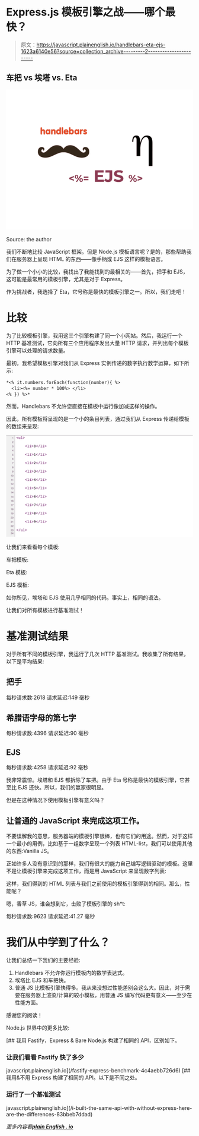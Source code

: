 # Express.js 模板引擎之战——哪个最快？

> 原文：<https://javascript.plainenglish.io/handlebars-eta-ejs-1623a6140e56?source=collection_archive---------2----------------------->

## 车把 vs 埃塔 vs. Eta

![](img/91e5f27219beaf1fdade71527a0044e2.png)

Source: the author

我们不断地比较 JavaScript 框架。但是 Node.js 模板语言呢？是的，那些帮助我们在服务器上呈现 HTML 的东西——像手柄或 EJS 这样的模板语言。

为了做一个小小的比较，我找出了我能找到的最相关的——首先，把手和 EJS，这可能是最常用的模板引擎，尤其是对于 Express。

作为挑战者，我选择了 Eta，它号称是最快的模板引擎之一。所以，我们走吧！

# 比较

为了比较模板引擎，我用这三个引擎构建了同一个小网站。然后，我运行一个 HTTP 基准测试，它向所有三个应用程序发出大量 HTTP 请求，并列出每个模板引擎可以处理的请求数量。

最初，我希望模板引擎对我们从 Express 实例传递的数字执行数学运算，如下所示:

```
*<% it.numbers.forEach(function(number){ %>
  <li><%= number * 100%> </li>
<% }) %>*
```

然而，Handlebars 不允许您直接在模板中运行像加减这样的操作。

因此，所有模板将呈现的是一个小的条目列表，通过我们从 Express 传递给模板的数组来呈现:

![](img/7a3581efa0da2b6c750393fb6850bb77.png)

让我们来看看每个模板:

车把模板:

Eta 模板:

EJS 模板:

如你所见，埃塔和 EJS 使用几乎相同的代码。事实上，相同的语法。

让我们对所有模板进行基准测试！

# 基准测试结果

对于所有不同的模板引擎，我运行了几次 HTTP 基准测试。我收集了所有结果，以下是平均结果:

## 把手

每秒请求数:2618
请求延迟:149 毫秒

## 希腊语字母的第七字

每秒请求数:4396
请求延迟:90 毫秒

## EJS

每秒请求数:4258
请求延迟:92 毫秒

我非常震惊。埃塔和 EJS 都拆除了车把。由于 Eta 号称是最快的模板引擎，它甚至比 EJS 还快。所以，我们的赢家很明显。

但是在这种情况下使用模板引擎有意义吗？

## 让普通的 JavaScript 来完成这项工作。

不要误解我的意思，服务器端的模板引擎很棒，也有它们的用途。然而，对于这样一个最小的用例，比如基于一组数字呈现一个列表 HTML-list，我们可以使用其他的东西:Vanilla JS。

正如许多人没有意识到的那样，我们有很大的能力自己编写逻辑驱动的模板。这里不是让模板引擎来完成这项工作，而是用 JavaScript 来呈现数字列表:

这样，我们得到的 HTML 列表与我们之前使用的模板引擎得到的相同。那么，性能呢？

嗯，香草 JS，谁会想到它，击败了模板引擎的 sh*t:

每秒请求数:9623
请求延迟:41.27 毫秒

# 我们从中学到了什么？

让我们总结一下我们的主要经验:

1.  Handlebars 不允许你运行模板内的数学表达式。
2.  埃塔比 EJS 和车把快。
3.  普通 JS 比模板引擎快得多。我从来没想过性能差别会这么大。因此，对于需要在服务器上渲染/计算的较小模板，用普通 JS 编写代码更有意义——至少在性能方面。

感谢您的阅读！

Node.js 世界中的更多比较:

[](/fastify-express-benchmark-4c4aebb726d6) [## 我用 Fastify，Express & Bare Node.js 构建了相同的 API，区别如下。

### 让我们看看 Fastify 快了多少

javascript.plainenglish.io](/fastify-express-benchmark-4c4aebb726d6) [](/i-built-the-same-api-with-without-express-here-are-the-differences-83bbeb7ddad) [## 我用&不用 Express 构建了相同的 API。以下是不同之处。

### 运行了一个基准测试

javascript.plainenglish.io](/i-built-the-same-api-with-without-express-here-are-the-differences-83bbeb7ddad) 

*更多内容看*[***plain English . io***](http://plainenglish.io/)